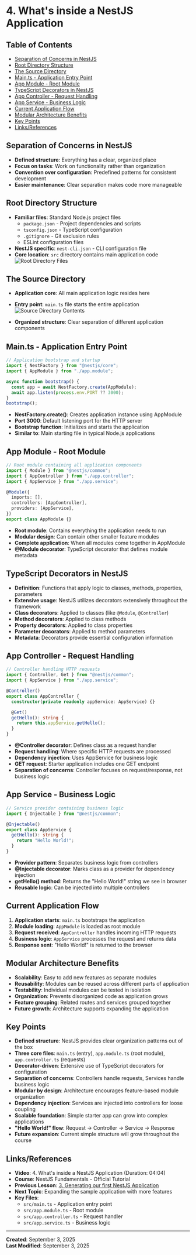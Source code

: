 # 4. What's inside a NestJS Application

<!-- omit from toc -->

## Table of Contents

- [Separation of Concerns in NestJS](#separation-of-concerns-in-nestjs)
- [Root Directory Structure](#root-directory-structure)
- [The Source Directory](#the-source-directory)
- [Main.ts - Application Entry Point](#maints---application-entry-point)
- [App Module - Root Module](#app-module---root-module)
- [TypeScript Decorators in NestJS](#typescript-decorators-in-nestjs)
- [App Controller - Request Handling](#app-controller---request-handling)
- [App Service - Business Logic](#app-service---business-logic)
- [Current Application Flow](#current-application-flow)
- [Modular Architecture Benefits](#modular-architecture-benefits)
- [Key Points](#key-points)
- [Links/References](#linksreferences)

## Separation of Concerns in NestJS

- **Defined structure**: Everything has a clear, organized place
- **Focus on tasks**: Work on functionality rather than organization
- **Convention over configuration**: Predefined patterns for consistent development
- **Easier maintenance**: Clear separation makes code more manageable

## Root Directory Structure

- **Familiar files**: Standard Node.js project files
  - `package.json` - Project dependencies and scripts
  - `tsconfig.json` - TypeScript configuration
  - `.gitignore` - Git exclusion rules
  - ESLint configuration files
- **NestJS specific**: `nest-cli.json` - CLI configuration file
- **Core location**: `src` directory contains main application code
  ![Root Directory Files](assets/Pasted%20image%2020250905093046.png)

## The Source Directory

- **Application core**: All main application logic resides here
- **Entry point**: `main.ts` file starts the entire application
  ![Source Directory Contents](assets/Pasted%20image%2020250905132129.png)

- **Organized structure**: Clear separation of different application components

## Main.ts - Application Entry Point

```typescript
// Application bootstrap and startup
import { NestFactory } from "@nestjs/core";
import { AppModule } from "./app.module";

async function bootstrap() {
  const app = await NestFactory.create(AppModule);
  await app.listen(process.env.PORT ?? 3000);
}
bootstrap();
```

- **NestFactory.create()**: Creates application instance using AppModule
- **Port 3000**: Default listening port for the HTTP server
- **Bootstrap function**: Initializes and starts the application
- **Similar to**: Main starting file in typical Node.js applications

## App Module - Root Module

```typescript
// Root module containing all application components
import { Module } from "@nestjs/common";
import { AppController } from "./app.controller";
import { AppService } from "./app.service";

@Module({
  imports: [],
  controllers: [AppController],
  providers: [AppService],
})
export class AppModule {}
```

- **Root module**: Contains everything the application needs to run
- **Modular design**: Can contain other smaller feature modules
- **Complete application**: When all modules come together in AppModule
- **@Module decorator**: TypeScript decorator that defines module metadata

## TypeScript Decorators in NestJS

- **Definition**: Functions that apply logic to classes, methods, properties, parameters
- **Extensive usage**: NestJS utilizes decorators extensively throughout the framework
- **Class decorators**: Applied to classes (like `@Module`, `@Controller`)
- **Method decorators**: Applied to class methods
- **Property decorators**: Applied to class properties
- **Parameter decorators**: Applied to method parameters
- **Metadata**: Decorators provide essential configuration information

## App Controller - Request Handling

```typescript
// Controller handling HTTP requests
import { Controller, Get } from "@nestjs/common";
import { AppService } from "./app.service";

@Controller()
export class AppController {
  constructor(private readonly appService: AppService) {}

  @Get()
  getHello(): string {
    return this.appService.getHello();
  }
}
```

- **@Controller decorator**: Defines class as a request handler
- **Request handling**: Where specific HTTP requests are processed
- **Dependency injection**: Uses AppService for business logic
- **GET request**: Starter application includes one GET endpoint
- **Separation of concerns**: Controller focuses on request/response, not business logic

## App Service - Business Logic

```typescript
// Service provider containing business logic
import { Injectable } from "@nestjs/common";

@Injectable()
export class AppService {
  getHello(): string {
    return "Hello World!";
  }
}
```

- **Provider pattern**: Separates business logic from controllers
- **@Injectable decorator**: Marks class as a provider for dependency injection
- **getHello() method**: Returns the "Hello World!" string we see in browser
- **Reusable logic**: Can be injected into multiple controllers

## Current Application Flow

1. **Application starts**: `main.ts` bootstraps the application
2. **Module loading**: `AppModule` is loaded as root module
3. **Request received**: `AppController` handles incoming HTTP requests
4. **Business logic**: `AppService` processes the request and returns data
5. **Response sent**: "Hello World!" is returned to the browser

## Modular Architecture Benefits

- **Scalability**: Easy to add new features as separate modules
- **Reusability**: Modules can be reused across different parts of application
- **Testability**: Individual modules can be tested in isolation
- **Organization**: Prevents disorganized code as application grows
- **Feature grouping**: Related routes and services grouped together
- **Future growth**: Architecture supports expanding the application

## Key Points

- **Defined structure**: NestJS provides clear organization patterns out of the box
- **Three core files**: `main.ts` (entry), `app.module.ts` (root module), `app.controller.ts` (requests)
- **Decorator-driven**: Extensive use of TypeScript decorators for configuration
- **Separation of concerns**: Controllers handle requests, Services handle business logic
- **Modular by design**: Architecture encourages feature-based module organization
- **Dependency injection**: Services are injected into controllers for loose coupling
- **Scalable foundation**: Simple starter app can grow into complex applications
- **"Hello World!" flow**: Request → Controller → Service → Response
- **Future expansion**: Current simple structure will grow throughout the course

## Links/References

- **Video**: 4. What's inside a NestJS Application (Duration: 04:04)
- **Course**: NestJS Fundamentals - Official Tutorial
- **Previous Lesson**: [3. Generating our first NestJS Application](3-generating-first-nestjs-application.md)
- **Next Topic**: Expanding the sample application with more features
- **Key Files**:
  - `src/main.ts` - Application entry point
  - `src/app.module.ts` - Root module
  - `src/app.controller.ts` - Request handler
  - `src/app.service.ts` - Business logic

---

**Created**: September 3, 2025  
**Last Modified**: September 3, 2025
